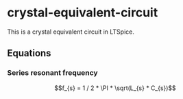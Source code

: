 # crystal-equivalent-circuit
This is a crystal equivalent circuit in LTSpice.

## Equations

### Series resonant frequency

$$f_{s} = 1 / 2 * \PI * \sqrt(L_{s} * C_{s})$$

